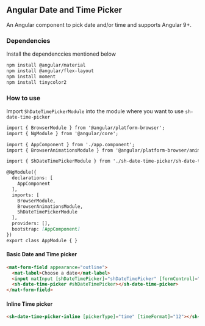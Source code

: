 ## Angular Date and Time Picker

An Angular component to pick date and/or time and supports Angular 9+.

### Dependencies
Install the dependenccies mentioned below
```markdown
npm install @angular/material
npm install @angular/flex-layout
npm install moment
npm install tinycolor2
```

### How to use
Import `ShDateTimePickerModule` into the module where you want to use `sh-date-time-picker`
```markdown
import { BrowserModule } from '@angular/platform-browser';
import { NgModule } from '@angular/core';

import { AppComponent } from './app.component';
import { BrowserAnimationsModule } from '@angular/platform-browser/animations';

import { ShDateTimePickerModule } from './sh-date-time-picker/sh-date-time-picker.module';

@NgModule({
  declarations: [
    AppComponent
  ],
  imports: [
    BrowserModule,
    BrowserAnimationsModule,
    ShDateTimePickerModule
  ],
  providers: [],
  bootstrap: [AppComponent]
})
export class AppModule { }
```
#### Basic Date and Time picker
```markdown
<mat-form-field appearance="outline">
  <mat-label>Choose a date</mat-label>
  <input matInput [shDateTimePicker]="shDateTimePicker" [formControl]="dateTimeControl" autocomplete="off">
  <sh-date-time-picker #shDateTimePicker></sh-date-time-picker>
</mat-form-field>
```
#### Inline Time picker
```markdown
<sh-date-time-picker-inline [pickerType]="time" [timeFormat]="12"></sh-date-time-picker-inline>
```